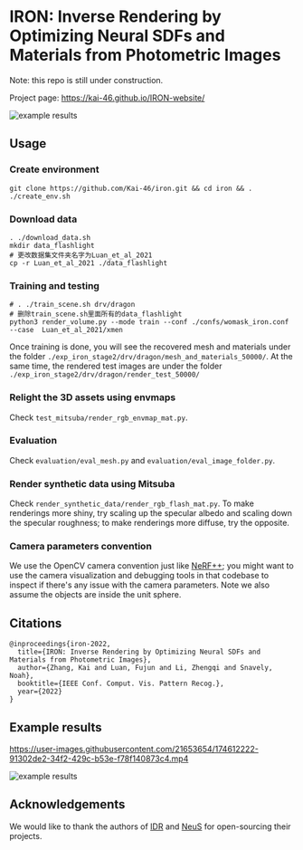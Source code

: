 # IRON: Inverse Rendering by Optimizing Neural SDFs and Materials from Photometric Images

Note: this repo is still under construction.

Project page: <https://kai-46.github.io/IRON-website/>

![example results](./readme_resources/inputs_outputs.png)

## Usage

### Create environment

```shell
git clone https://github.com/Kai-46/iron.git && cd iron && . ./create_env.sh
```

### Download data

```shell
. ./download_data.sh
mkdir data_flashlight
# 更改数据集文件夹名字为Luan_et_al_2021
cp -r Luan_et_al_2021 ./data_flashlight
```

### Training and testing

```shell
# . ./train_scene.sh drv/dragon
# 删除train_scene.sh里面所有的data_flashlight
python3 render_volume.py --mode train --conf ./confs/womask_iron.conf --case  Luan_et_al_2021/xmen
```

Once training is done, you will see the recovered mesh and materials under the folder ```./exp_iron_stage2/drv/dragon/mesh_and_materials_50000/```. At the same time, the rendered test images are under the folder ``````./exp_iron_stage2/drv/dragon/render_test_50000/``````

### Relight the 3D assets using envmaps

Check ```test_mitsuba/render_rgb_envmap_mat.py```.

### Evaluation

Check ```evaluation/eval_mesh.py``` and ```evaluation/eval_image_folder.py```.

### Render synthetic data using Mitsuba

Check ```render_synthetic_data/render_rgb_flash_mat.py```. To make renderings more shiny, try scaling up the specular albedo and scaling down the specular roughness; to make renderings more diffuse, try the opposite.

### Camera parameters convention

We use the OpenCV camera convention just like [NeRF++](https://github.com/Kai-46/nerfplusplus); you might want to use the camera visualization and debugging tools in that codebase to inspect if there's any issue with the camera parameters. Note we also assume the objects are inside the unit sphere.

## Citations

```
@inproceedings{iron-2022,
  title={IRON: Inverse Rendering by Optimizing Neural SDFs and Materials from Photometric Images},
  author={Zhang, Kai and Luan, Fujun and Li, Zhengqi and Snavely, Noah},
  booktitle={IEEE Conf. Comput. Vis. Pattern Recog.},
  year={2022}
}
```

## Example results

<https://user-images.githubusercontent.com/21653654/174612222-91302de2-34f2-429c-b53e-f78f140873c4.mp4>

![example results](./readme_resources/assets_lowres.png)

## Acknowledgements

We would like to thank the authors of [IDR](https://github.com/lioryariv/idr) and [NeuS](https://github.com/Totoro97/NeuS) for open-sourcing their projects.
